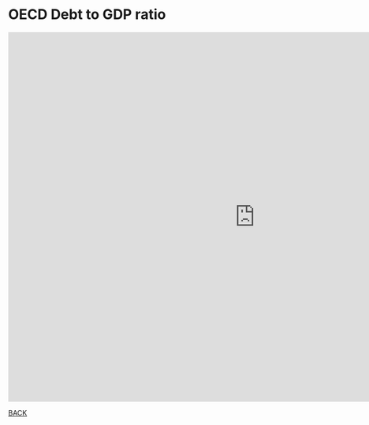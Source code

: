 # OECD Debt to GDP ratio

<iframe src="https://data.oecd.org/chart/6gMl" width="1000" height="750" style="border: 0" mozallowfullscreen="true" webkitallowfullscreen="true" allowfullscreen="true"><a href="https://data.oecd.org/chart/6gMl" target="_blank">OECD Chart: General government debt, Total, % of GDP, Annual, 2019</a></iframe>


<div class="flourish-embed flourish-chart" data-src="visualisation/5290511"><script src="https://public.flourish.studio/resources/embed.js"></script></div>


[BACK](/README.md)
